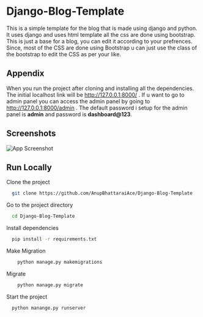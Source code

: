 
# Django-Blog-Template

This is a simple template for the blog that is made using django and python. It uses django and uses html template all the css are done using bootstrap. This is just a base for a blog, you can edit it according to your prefrences. Since, most of the CSS are done using Bootstrap u can just use the class of the bootstrap to edit the CSS as per your like.


## Appendix

When you run the project after cloning and installing all the dependencies. The initial localhost link will be http://127.0.0.1:8000/ . If u want to go to admin panel you can access the admin panel by going to http://127.0.0.1:8000/admin .
The default password i setup for the admin panel is **admin** and password is **dashboard@123**.


## Screenshots

![App Screenshot](https://user-images.githubusercontent.com/71394788/149706096-6269445e-5aad-475c-b31b-81de77b812f5.jpg)


## Run Locally

Clone the project

```bash
  git clone https://github.com/AnupBhattaraiAce/Django-Blog-Template
```

Go to the project directory

```bash
  cd Django-Blog-Template
```

Install dependencies

```bash
  pip install -r requirements.txt
```

Make Migration

```bash
    python manage.py makemigrations
```

Migrate 

```bash
    python manage.py migrate
```

Start the project

```bash
  python manange.py runserver
```

